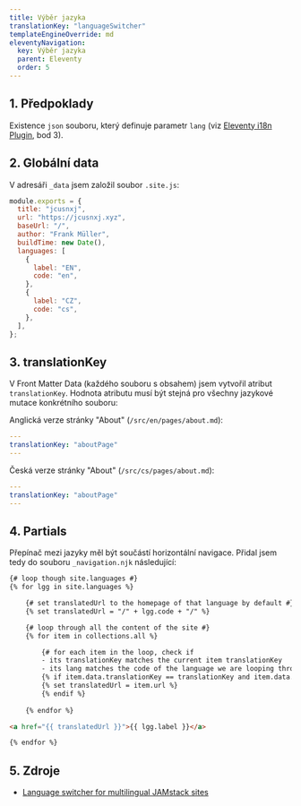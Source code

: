 ```yaml
---
title: Výběr jazyka
translationKey: "languageSwitcher"
templateEngineOverride: md
eleventyNavigation:
  key: Výběr jazyka
  parent: Eleventy
  order: 5
---
```

## 1. Předpoklady
Existence `json` souboru, který definuje parametr `lang` (viz [Eleventy i18n Plugin](/cs/note/eleventy/eleventy-i18n-plugin), bod 3).

## 2. Globální data
V adresáři `_data` jsem založil soubor `.site.js`:

```js
module.exports = {
  title: "jcusnxj",                
  url: "https://jcusnxj.xyz",      
  baseUrl: "/",
  author: "Frank Müller",          
  buildTime: new Date(),
  languages: [
    {
      label: "EN",
      code: "en",
    },
    {
      label: "CZ",
      code: "cs",
    },
  ],
};
```

## 3. translationKey
V Front Matter Data (každého souboru s obsahem) jsem vytvořil atribut `translationKey`. Hodnota atributu musí být stejná pro všechny jazykové mutace konkrétního souboru:

Anglická verze stránky "About" (`/src/en/pages/about.md`): 
```yaml
---
translationKey: "aboutPage"
---
```

Česká verze stránky "About" (`/src/cs/pages/about.md`):
```yaml
---
translationKey: "aboutPage"
---
```

## 4. Partials
Přepínač mezi jazyky měl být součástí horizontální navigace. Přidal jsem tedy do souboru `_navigation.njk` následující:

```html
{# loop though site.languages #}
{% for lgg in site.languages %}

    {# set translatedUrl to the homepage of that language by default #}
    {% set translatedUrl = "/" + lgg.code + "/" %}

    {# loop through all the content of the site #}
    {% for item in collections.all %}

        {# for each item in the loop, check if
        - its translationKey matches the current item translationKey
        - its lang matches the code of the language we are looping through #}
        {% if item.data.translationKey == translationKey and item.data.lang == lgg.code %}
        {% set translatedUrl = item.url %}
        {% endif %}
        
    {% endfor %}

<a href="{{ translatedUrl }}">{{ lgg.label }}</a>

{% endfor %}
```

## 5. Zdroje
- [Language switcher for multilingual JAMstack sites](https://www.webstoemp.com/blog/language-switcher-multilingual-jamstack-sites/)